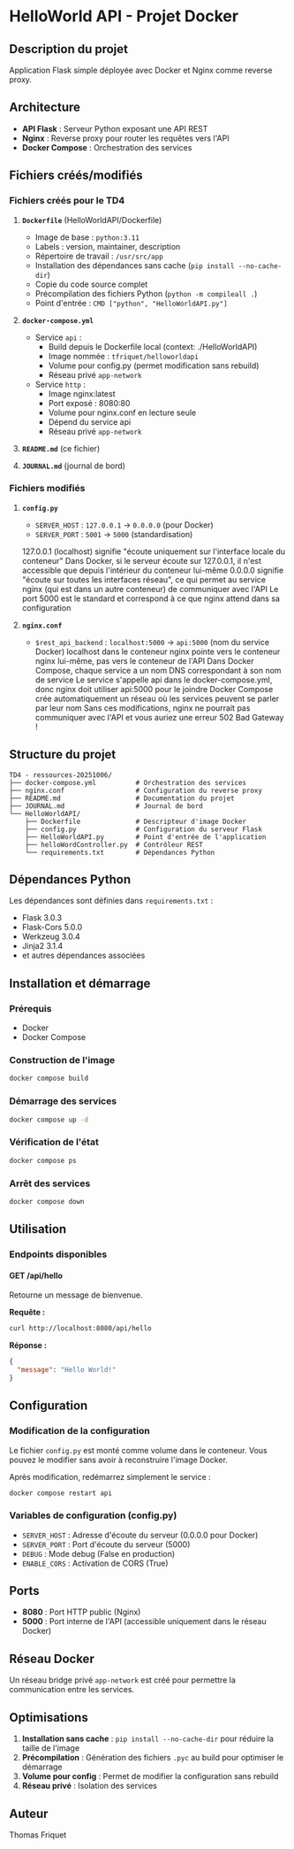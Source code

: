 # HelloWorld API - Projet Docker

## Description du projet

Application Flask simple déployée avec Docker et Nginx comme reverse proxy.

## Architecture

- **API Flask** : Serveur Python exposant une API REST
- **Nginx** : Reverse proxy pour router les requêtes vers l'API
- **Docker Compose** : Orchestration des services

## Fichiers créés/modifiés

### Fichiers créés pour le TD4

1. **`Dockerfile`** (HelloWorldAPI/Dockerfile)
   - Image de base : `python:3.11`
   - Labels : version, maintainer, description
   - Répertoire de travail : `/usr/src/app`
   - Installation des dépendances sans cache (`pip install --no-cache-dir`)
   - Copie du code source complet
   - Précompilation des fichiers Python (`python -m compileall .`)
   - Point d'entrée : `CMD ["python", "HelloWorldAPI.py"]`

2. **`docker-compose.yml`**
   - Service `api` : 
     - Build depuis le Dockerfile local (context: ./HelloWorldAPI)
     - Image nommée : `tfriquet/helloworldapi`
     - Volume pour config.py (permet modification sans rebuild)
     - Réseau privé `app-network`
   - Service `http` :
     - Image nginx:latest
     - Port exposé : 8080:80
     - Volume pour nginx.conf en lecture seule
     - Dépend du service api
     - Réseau privé `app-network`

3. **`README.md`** (ce fichier)

4. **`JOURNAL.md`** (journal de bord)

### Fichiers modifiés

1. **`config.py`**
   - `SERVER_HOST` : `127.0.0.1` → `0.0.0.0` (pour Docker)
   - `SERVER_PORT` : `5001` → `5000` (standardisation)

   127.0.0.1 (localhost) signifie "écoute uniquement sur l'interface locale du conteneur"
Dans Docker, si le serveur écoute sur 127.0.0.1, il n'est accessible que depuis l'intérieur du conteneur lui-même
0.0.0.0 signifie "écoute sur toutes les interfaces réseau", ce qui permet au service nginx (qui est dans un autre conteneur) de communiquer avec l'API
Le port 5000 est le standard et correspond à ce que nginx attend dans sa configuration

2. **`nginx.conf`**
   - `$rest_api_backend` : `localhost:5000` → `api:5000` (nom du service Docker)
localhost dans le conteneur nginx pointe vers le conteneur nginx lui-même, pas vers le conteneur de l'API
Dans Docker Compose, chaque service a un nom DNS correspondant à son nom de service
Le service s'appelle api dans le docker-compose.yml, donc nginx doit utiliser api:5000 pour le joindre
Docker Compose crée automatiquement un réseau où les services peuvent se parler par leur nom
Sans ces modifications, nginx ne pourrait pas communiquer avec l'API et vous auriez une erreur 502 Bad Gateway !
   

## Structure du projet

```
TD4 - ressources-20251006/
├── docker-compose.yml          # Orchestration des services
├── nginx.conf                  # Configuration du reverse proxy
├── README.md                   # Documentation du projet
├── JOURNAL.md                  # Journal de bord
└── HelloWorldAPI/
    ├── Dockerfile              # Descripteur d'image Docker
    ├── config.py               # Configuration du serveur Flask
    ├── HelloWorldAPI.py        # Point d'entrée de l'application
    ├── helloWordController.py  # Contrôleur REST
    └── requirements.txt        # Dépendances Python
```

## Dépendances Python

Les dépendances sont définies dans `requirements.txt` :
- Flask 3.0.3
- Flask-Cors 5.0.0
- Werkzeug 3.0.4
- Jinja2 3.1.4
- et autres dépendances associées

## Installation et démarrage

### Prérequis
- Docker
- Docker Compose

### Construction de l'image

```bash
docker compose build
```

### Démarrage des services

```bash
docker compose up -d
```

### Vérification de l'état

```bash
docker compose ps
```

### Arrêt des services

```bash
docker compose down
```

## Utilisation

### Endpoints disponibles

#### GET /api/hello
Retourne un message de bienvenue.

**Requête :**
```bash
curl http://localhost:8080/api/hello
```

**Réponse :**
```json
{
  "message": "Hello World!"
}
```

## Configuration

### Modification de la configuration

Le fichier `config.py` est monté comme volume dans le conteneur. Vous pouvez le modifier sans avoir à reconstruire l'image Docker.

Après modification, redémarrez simplement le service :

```bash
docker compose restart api
```

### Variables de configuration (config.py)

- `SERVER_HOST` : Adresse d'écoute du serveur (0.0.0.0 pour Docker)
- `SERVER_PORT` : Port d'écoute du serveur (5000)
- `DEBUG` : Mode debug (False en production)
- `ENABLE_CORS` : Activation de CORS (True)



## Ports

- **8080** : Port HTTP public (Nginx)
- **5000** : Port interne de l'API (accessible uniquement dans le réseau Docker)

## Réseau Docker

Un réseau bridge privé `app-network` est créé pour permettre la communication entre les services.

## Optimisations

1. **Installation sans cache** : `pip install --no-cache-dir` pour réduire la taille de l'image
2. **Précompilation** : Génération des fichiers `.pyc` au build pour optimiser le démarrage
3. **Volume pour config** : Permet de modifier la configuration sans rebuild
4. **Réseau privé** : Isolation des services

## Auteur

Thomas Friquet
